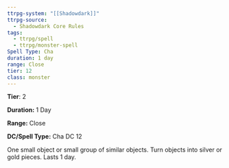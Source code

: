 ```yaml
---
ttrpg-system: "[[Shadowdark]]"
ttrpg-source:
  - Shadowdark Core Rules
tags:
  - ttrpg/spell
  - ttrpg/monster-spell
Spell Type: Cha
duration: 1 day
range: Close
tier: 12
class: monster
---
```

**Tier**: 2

**Duration:** 1 Day

**Range:** Close

**DC/Spell Type:** Cha DC 12

One small object or small group of similar objects. Turn objects into silver or gold pieces. Lasts 1 day. 